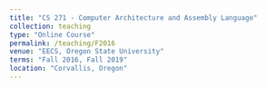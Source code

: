 ```yaml
---
title: "CS 271 - Computer Architecture and Assembly Language"
collection: teaching
type: "Online Course"
permalink: /teaching/F2016
venue: "EECS, Oregon State University"
terms: "Fall 2016, Fall 2019"
location: "Corvallis, Oregon"
---
```

